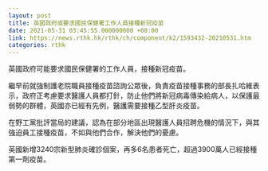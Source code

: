```yaml
---
layout: post
title: 英國政府或要求國民保健署工作人員接種新冠疫苗
date: 2021-05-31 03:45:55.000000000 +08:00
link: https://news.rthk.hk/rthk/ch/component/k2/1593432-20210531.htm
categories: rthk
---
```


英國政府可能要求國民保健署的工作人員，接種新冠疫苗。

繼早前就強制護老院職員接種疫苗諮詢公眾後，負責疫苗接種事務的部長扎哈維表示，政府正考慮要求醫護人員都打針，防止他們將新冠病毒傳染給病人，以保護最弱勢的群體，英國亦已經有先例，醫護需要接種乙型肝炎疫苗。

在野工黨批評當局的建議，認為在部分地區出現醫護人員招聘危機的情況下，與其強迫員工接種疫苗，不如與他們合作，解決他們的憂慮。

英國新增3240宗新型肺炎確診個案，再多6名患者死亡，超過3900萬人已經接種第一劑疫苗。
